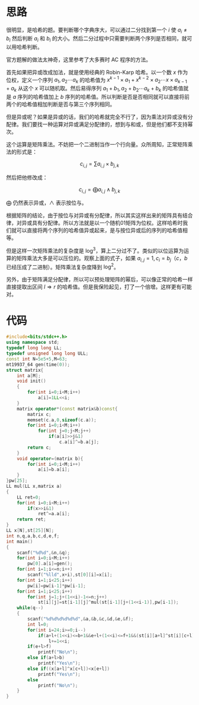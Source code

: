# 思路

很明显，是哈希的题。要判断哪个字典序大，可以通过二分找到第一个 $i$ 使 $a_i \ne b_i$ 然后判断 $a_i$ 和 $b_i$ 的大小。然后二分过程中只需要判断两个序列是否相同，就可以用哈希判断。

官方题解的做法太神奇，这里参考了大多赛时 AC 程序的方法。

首先如果把异或改成加法，就是使用经典的 Robin-Karp 哈希。以一个数 $x$ 作为位权，定义一个序列 $a_1,a_2\cdots a_k$ 的哈希值为 $x^{k-1}\times a_1+x^{k-2}\times a_2\cdots x\times a_{k-1}+a_k$ 从这个 $x$ 可以随机取。然后易得序列 $a_1+b_1,a_2+b_2\cdots a_k+b_k$ 的哈希值就是 $a$ 序列的哈希值加上 $b$ 序列的哈希值。所以判断是否是否相同就可以直接将前两个的哈希值相加判断是否与第三个序列相同。

但是异或呢？如果是异或的话，我们的哈希就完全不行了，因为乘法对异或没有分配律。我们要找一种运算对异或满足分配律的，想到与和或，但是他们都不支持幂次。

这个运算是矩阵乘法。不妨把一个二进制当作一个行向量。众所周知，正常矩阵乘法的形式是：

$$c_{i,j}=\sum a_{i,j}\times b_{j,k}$$

然后把他修改成：

$$c_{i,j}=\bigoplus a_{i,j}\wedge b_{j,k}$$

$\bigoplus$ 仍然表示异或，$\wedge$ 表示按位与。

根据矩阵的结论，由于按位与对异或有分配律，所以其实这样出来的矩阵具有结合律，对异或具有分配律。所以方法就是以一个随机01矩阵为位权。这样哈希时我们就可以直接将两个序列的哈希值异或起来，是与按位异或后的序列的哈希值相等。

但是这样一次矩阵乘法的复杂度是 $\log^3$，算上二分过不了。类似的以位运算为运算的矩阵乘法大多是可以压位的。观察上面的式子，如果 $a_{i,j}=1,c_i=b_j$（$c$，$b$ 已经压成了二进制）。矩阵乘法复杂度降到 $\log^2$。

另外，由于矩阵满足分配律，所以可以预处理矩阵的幂后，可以像正常的哈希一样直接提取出区间 $l\Longrightarrow r$ 的哈希值。但是我保险起见，打了一个倍增。这样更有可能对。

# 代码

```cpp
#include<bits/stdc++.h>
using namespace std;
typedef long long LL;
typedef unsigned long long ULL; 
const int N=5e5+5,M=63;
mt19937_64 gen(time(0));
struct matrix{
	int a[M];
	void init()
	{
		for(int i=0;i<M;i++)
			a[i]=1LL<<i;
	}
	matrix operator*(const matrix&b)const{
		matrix c;
		memset(c.a,0,sizeof(c.a));
		for(int i=0;i<M;i++)
			for(int j=0;j<M;j++)
				if(a[i]>>j&1)
					c.a[i]^=b.a[j];
		return c;
	}
	void operator=(matrix b){
		for(int i=0;i<M;i++)
			a[i]=b.a[i];
	}
}pw[25]; 
LL mul(LL x,matrix a)
{
	LL ret=0;
	for(int i=0;i<M;i++)
		if(x>>i&1)
			ret^=a.a[i];
	return ret;
}
LL x[N],st[25][N];
int n,q,a,b,c,d,e,f;
int main()
{
	scanf("%d%d",&n,&q);
	for(int i=0;i<M;i++)
		pw[0].a[i]=gen();
	for(int i=1;i<=n;i++)
		scanf("%lld",x+i),st[0][i]=x[i];
	for(int i=1;i<25;i++)
		pw[i]=pw[i-1]*pw[i-1];
	for(int i=1;i<25;i++)
		for(int j=1;j+(1<<i)-1<=n;j++)
			st[i][j]=st[i-1][j]^mul(st[i-1][j+(1<<i-1)],pw[i-1]);
	while(q--)
	{
		scanf("%d%d%d%d%d%d",&a,&b,&c,&d,&e,&f);
		int l=0;
		for(int i=24;i>=0;i--)
			if(a+l+(1<<i)<=b+1&&e+l+(1<<i)<=f+1&&(st[i][a+l]^st[i][c+l])==st[i][e+l])
				l+=1<<i;
		if(e+l>f)
			printf("No\n");
		else if(a+l>b)
			printf("Yes\n");
		else if((x[a+l]^x[c+l])<x[e+l])
			printf("Yes\n");
		else
			printf("No\n");
	}
}

```
